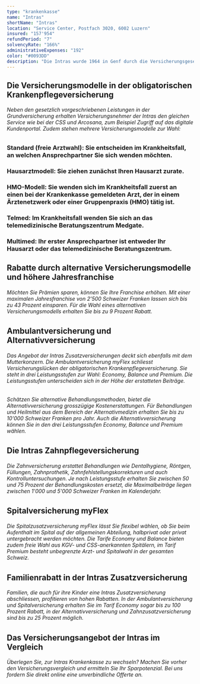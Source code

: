 ```yaml
---
type: "krankenkasse"
name: "Intras"
shortName: "Intras"
location: "Service Center, Postfach 3020, 6002 Luzern"
insured: "157'954"
refundPeriod: "7"
solvencyRate: "166%"
administrativeExpenses: "192"
color: "#0093DD"
description: "Die Intras wurde 1964 in Genf durch die Versicherungsgesellschaften Genfer, La Suisse und Vaudoise gegründet. Ab 1995 war der Versicherer in der gesamten Schweiz aktiv. Im Jahr 2008 folgte die Aufnahme in die CSS Gruppe. In der obligatorischen Krankenpflegeversicherung fällt die Intras mit günstigen Versicherungsmodellen auf. Wir zeigen Ihnen das Leistungsspektrum der Krankenversicherung im Vergleich."
---
```


## Die Versicherungsmodelle in der obligatorischen Krankenpflegeversicherung

###### Neben den gesetzlich vorgeschriebenen Leistungen in der Grundversicherung erhalten Versicherungsnehmer der Intras den gleichen Service wie bei der CSS und Arcosana, zum Beispiel Zugriff auf das digitale Kundenportal. Zudem stehen mehrere Versicherungsmodelle zur Wahl:

### Standard (freie Arztwahl): Sie entscheiden im Krankheitsfall, an welchen Ansprechpartner Sie sich wenden möchten.

### Hausarztmodell: Sie ziehen zunächst Ihren Hausarzt zurate.

### HMO-Modell: Sie wenden sich im Krankheitsfall zuerst an einen bei der Krankenkasse gemeldeten Arzt, der in einem Ärztenetzwerk oder einer Gruppenpraxis (HMO) tätig ist.

### Telmed: Im Krankheitsfall wenden Sie sich an das telemedizinische Beratungszentrum Medgate.

### Multimed: Ihr erster Ansprechpartner ist entweder Ihr Hausarzt oder das telemedizinische Beratungszentrum.

## Rabatte durch alternative Versicherungsmodelle und höhere Jahresfranchise

###### Möchten Sie Prämien sparen, können Sie Ihre Franchise erhöhen. Mit einer maximalen Jahresfranchise von 2'500 Schweizer Franken lassen sich bis zu 43 Prozent einsparen. Für die Wahl eines alternativen Versicherungsmodells erhalten Sie bis zu 9 Prozent Rabatt.

## Ambulantversicherung und Alternativversicherung

###### Das Angebot der Intras Zusatzversicherungen deckt sich ebenfalls mit dem Mutterkonzern. Die Ambulantversicherung myFlex schliesst Versicherungslücken der obligatorischen Krankenpflegeversicherung. Sie steht in drei Leistungsstufen zur Wahl: Economy, Balance und Premium. Die Leistungsstufen unterscheiden sich in der Höhe der erstatteten Beiträge.

###### Schätzen Sie alternative Behandlungsmethoden, bietet die Alternativversicherung grosszügige Kostenerstattungen. Für Behandlungen und Heilmittel aus dem Bereich der Alternativmedizin erhalten Sie bis zu 10'000 Schweizer Franken pro Jahr. Auch die Alternativversicherung können Sie in den drei Leistungsstufen Economy, Balance und Premium wählen.

## Die Intras Zahnpflegeversicherung

###### Die Zahnversicherung erstattet Behandlungen wie Dentalhygiene, Röntgen, Füllungen, Zahnprothetik, Zahnfehlstellungskorrekturen und auch Kontrolluntersuchungen. Je nach Leistungsstufe erhalten Sie zwischen 50 und 75 Prozent der Behandlungskosten ersetzt, die Maximalbeiträge liegen zwischen 1'000 und 5'000 Schweizer Franken im Kalenderjahr.

## Spitalversicherung myFlex

###### Die Spitalzusatzversicherung myFlex lässt Sie flexibel wählen, ob Sie beim Aufenthalt im Spital auf der allgemeinen Abteilung, halbprivat oder privat untergebracht werden möchten. Die Tarife Economy und Balance bieten zudem freie Wahl aus KGV- und CSS-anerkannten Spitälern, im Tarif Premium besteht unbegrenzte Arzt- und Spitalwahl in der gesamten Schweiz.

## Familienrabatt in der Intras Zusatzversicherung

###### Familien, die auch für ihre Kinder eine Intras Zusatzversicherung abschliessen, profitieren von hohen Rabatten. In der Ambulantversicherung und Spitalversicherung erhalten Sie im Tarif Economy sogar bis zu 100 Prozent Rabatt, in der Alternativversicherung und Zahnzusatzversicherung sind bis zu 25 Prozent möglich.

## Das Versicherungsangebot der Intras im Vergleich

###### Überlegen Sie, zur Intras Krankenkasse zu wechseln? Machen Sie vorher den Versicherungsvergleich und ermitteln Sie Ihr Sparpotenzial. Bei uns fordern Sie direkt online eine unverbindliche Offerte an.
